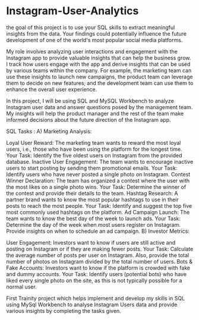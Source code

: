 # Instagram-User-Analytics
 the goal of this project is to use your SQL skills to extract meaningful insights from the data. Your findings could potentially influence the future development of one of the world's most popular social media platforms.

My role involves analyzing user interactions and engagement with the Instagram app to provide valuable insights that can help the business grow. I track how users engage with the app and derive insights that can be used by various teams within the company. For example, the marketing team can use these insights to launch new campaigns, the product team can leverage them to decide on new features, and the development team can use them to enhance the overall user experience.

In this project, I will be using SQL and MySQL Workbench to analyze Instagram user data and answer questions posed by the management team. My insights will help the product manager and the rest of the team make informed decisions about the future direction of the Instagram app.
 
SQL Tasks :
A) Marketing Analysis:


Loyal User Reward: The marketing team wants to reward the most loyal users, i.e., those who have been using the platform for the longest time.
Your Task: Identify the five oldest users on Instagram from the provided database.
Inactive User Engagement: The team wants to encourage inactive users to start posting by sending them promotional emails.
Your Task: Identify users who have never posted a single photo on Instagram.
Contest Winner Declaration: The team has organized a contest where the user with the most likes on a single photo wins.
Your Task: Determine the winner of the contest and provide their details to the team.
Hashtag Research: A partner brand wants to know the most popular hashtags to use in their posts to reach the most people.
Your Task: Identify and suggest the top five most commonly used hashtags on the platform.
Ad Campaign Launch: The team wants to know the best day of the week to launch ads.
Your Task: Determine the day of the week when most users register on Instagram. Provide insights on when to schedule an ad campaign.
B) Investor Metrics:


User Engagement: Investors want to know if users are still active and posting on Instagram or if they are making fewer posts.
Your Task: Calculate the average number of posts per user on Instagram. Also, provide the total number of photos on Instagram divided by the total number of users.
Bots & Fake Accounts: Investors want to know if the platform is crowded with fake and dummy accounts.
Your Task: Identify users (potential bots) who have liked every single photo on the site, as this is not typically possible for a normal user.

First Trainity project which helps implement and develop my skills in SQL using MySql Workbench to analyse Instagram Users data and provide various insights by completing the tasks given.
